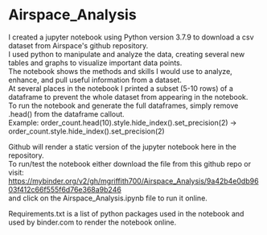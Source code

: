 # Airspace_Analysis
I created a jupyter notebook using Python version 3.7.9 to download a csv dataset from Airspace's github repository.  
I used python to manipulate and analyze the data, creating several new tables and graphs to visualize important data points.  
The notebook shows the methods and skills I would use to analyze, enhance, and pull useful information from a dataset.  
At several places in the notebook I printed a subset (5-10 rows) of a dataframe to prevent the whole dataset from appearing in the notebook.  
To run the notebook and generate the full dataframes, simply remove .head() from the dataframe callout.  
Example: order_count.head(10).style.hide_index().set_precision(2) -> order_count.style.hide_index().set_precision(2)  
  
Github will render a static version of the jupyter notebook here in the repository.  
To run/test the notebook either download the file from this github repo or visit:  
https://mybinder.org/v2/gh/mgriffith700/Airspace_Analysis/9a42b4e0db9603f412c66f555f6d76e368a9b246  
and click on the Airspace_Analysis.ipynb file to run it online.  

Requirements.txt is a list of python packages used in the notebook and used by binder.com to render the notebook online.
